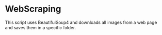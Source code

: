 # WebScraping
This script uses BeautifulSoup4 and downloads all images from a web page and saves them in a specific folder.
